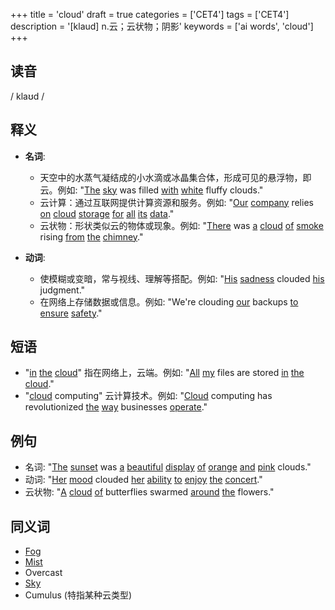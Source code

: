 +++
title = 'cloud'
draft = true
categories = ['CET4']
tags = ['CET4']
description = '[klaud] n.云；云状物；阴影'
keywords = ['ai words', 'cloud']
+++

## 读音
/ klaʊd /

## 释义
- **名词**:
  - 天空中的水蒸气凝结成的小水滴或冰晶集合体，形成可见的悬浮物，即云。例如: "[The](/post/the/) [sky](/post/sky/) was filled [with](/post/with/) [white](/post/white/) fluffy clouds."
  - 云计算：通过互联网提供计算资源和服务。例如: "[Our](/post/our/) [company](/post/company/) relies [on](/post/on/) [cloud](/post/cloud/) [storage](/post/storage/) [for](/post/for/) [all](/post/all/) [its](/post/its/) [data](/post/data/)."
  - 云状物：形状类似云的物体或现象。例如: "[There](/post/there/) was [a](/post/a/) [cloud](/post/cloud/) [of](/post/of/) [smoke](/post/smoke/) rising [from](/post/from/) [the](/post/the/) [chimney](/post/chimney/)."

- **动词**:
  - 使模糊或变暗，常与视线、理解等搭配。例如: "[His](/post/his/) [sadness](/post/sadness/) clouded [his](/post/his/) judgment."
  - 在网络上存储数据或信息。例如: "We're clouding [our](/post/our/) backups [to](/post/to/) [ensure](/post/ensure/) [safety](/post/safety/)."

## 短语
- "[in](/post/in/) [the](/post/the/) [cloud](/post/cloud/)" 指在网络上，云端。例如: "[All](/post/all/) [my](/post/my/) files are stored [in](/post/in/) [the](/post/the/) [cloud](/post/cloud/)."
- "[cloud](/post/cloud/) computing" 云计算技术。例如: "[Cloud](/post/cloud/) computing has revolutionized [the](/post/the/) [way](/post/way/) businesses [operate](/post/operate/)."

## 例句
- 名词: "[The](/post/the/) [sunset](/post/sunset/) was [a](/post/a/) [beautiful](/post/beautiful/) [display](/post/display/) [of](/post/of/) [orange](/post/orange/) [and](/post/and/) [pink](/post/pink/) clouds."
- 动词: "[Her](/post/her/) [mood](/post/mood/) clouded [her](/post/her/) [ability](/post/ability/) [to](/post/to/) [enjoy](/post/enjoy/) [the](/post/the/) [concert](/post/concert/)."
- 云状物: "[A](/post/a/) [cloud](/post/cloud/) [of](/post/of/) butterflies swarmed [around](/post/around/) [the](/post/the/) flowers."

## 同义词
- [Fog](/post/fog/)
- [Mist](/post/mist/)
- Overcast
- [Sky](/post/sky/)
- Cumulus (特指某种云类型)
